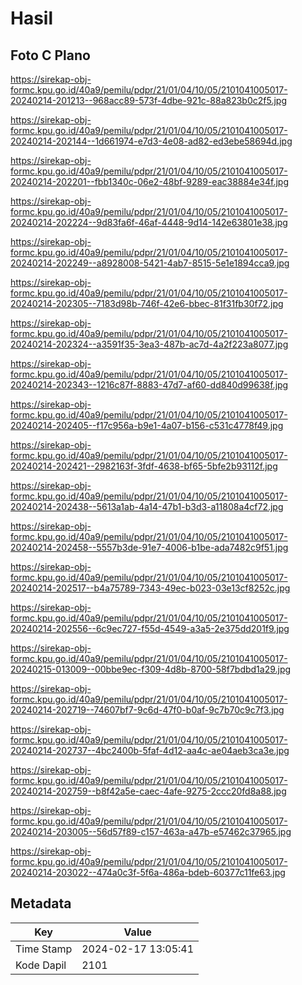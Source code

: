 # Hasil

## Foto C Plano

https://sirekap-obj-formc.kpu.go.id/40a9/pemilu/pdpr/21/01/04/10/05/2101041005017-20240214-201213--968acc89-573f-4dbe-921c-88a823b0c2f5.jpg

https://sirekap-obj-formc.kpu.go.id/40a9/pemilu/pdpr/21/01/04/10/05/2101041005017-20240214-202144--1d661974-e7d3-4e08-ad82-ed3ebe58694d.jpg

https://sirekap-obj-formc.kpu.go.id/40a9/pemilu/pdpr/21/01/04/10/05/2101041005017-20240214-202201--fbb1340c-06e2-48bf-9289-eac38884e34f.jpg

https://sirekap-obj-formc.kpu.go.id/40a9/pemilu/pdpr/21/01/04/10/05/2101041005017-20240214-202224--9d83fa6f-46af-4448-9d14-142e63801e38.jpg

https://sirekap-obj-formc.kpu.go.id/40a9/pemilu/pdpr/21/01/04/10/05/2101041005017-20240214-202249--a8928008-5421-4ab7-8515-5e1e1894cca9.jpg

https://sirekap-obj-formc.kpu.go.id/40a9/pemilu/pdpr/21/01/04/10/05/2101041005017-20240214-202305--7183d98b-746f-42e6-bbec-81f31fb30f72.jpg

https://sirekap-obj-formc.kpu.go.id/40a9/pemilu/pdpr/21/01/04/10/05/2101041005017-20240214-202324--a3591f35-3ea3-487b-ac7d-4a2f223a8077.jpg

https://sirekap-obj-formc.kpu.go.id/40a9/pemilu/pdpr/21/01/04/10/05/2101041005017-20240214-202343--1216c87f-8883-47d7-af60-dd840d99638f.jpg

https://sirekap-obj-formc.kpu.go.id/40a9/pemilu/pdpr/21/01/04/10/05/2101041005017-20240214-202405--f17c956a-b9e1-4a07-b156-c531c4778f49.jpg

https://sirekap-obj-formc.kpu.go.id/40a9/pemilu/pdpr/21/01/04/10/05/2101041005017-20240214-202421--2982163f-3fdf-4638-bf65-5bfe2b93112f.jpg

https://sirekap-obj-formc.kpu.go.id/40a9/pemilu/pdpr/21/01/04/10/05/2101041005017-20240214-202438--5613a1ab-4a14-47b1-b3d3-a11808a4cf72.jpg

https://sirekap-obj-formc.kpu.go.id/40a9/pemilu/pdpr/21/01/04/10/05/2101041005017-20240214-202458--5557b3de-91e7-4006-b1be-ada7482c9f51.jpg

https://sirekap-obj-formc.kpu.go.id/40a9/pemilu/pdpr/21/01/04/10/05/2101041005017-20240214-202517--b4a75789-7343-49ec-b023-03e13cf8252c.jpg

https://sirekap-obj-formc.kpu.go.id/40a9/pemilu/pdpr/21/01/04/10/05/2101041005017-20240214-202556--6c9ec727-f55d-4549-a3a5-2e375dd201f9.jpg

https://sirekap-obj-formc.kpu.go.id/40a9/pemilu/pdpr/21/01/04/10/05/2101041005017-20240215-013009--00bbe9ec-f309-4d8b-8700-58f7bdbd1a29.jpg

https://sirekap-obj-formc.kpu.go.id/40a9/pemilu/pdpr/21/01/04/10/05/2101041005017-20240214-202719--74607bf7-9c6d-47f0-b0af-9c7b70c9c7f3.jpg

https://sirekap-obj-formc.kpu.go.id/40a9/pemilu/pdpr/21/01/04/10/05/2101041005017-20240214-202737--4bc2400b-5faf-4d12-aa4c-ae04aeb3ca3e.jpg

https://sirekap-obj-formc.kpu.go.id/40a9/pemilu/pdpr/21/01/04/10/05/2101041005017-20240214-202759--b8f42a5e-caec-4afe-9275-2ccc20fd8a88.jpg

https://sirekap-obj-formc.kpu.go.id/40a9/pemilu/pdpr/21/01/04/10/05/2101041005017-20240214-203005--56d57f89-c157-463a-a47b-e57462c37965.jpg

https://sirekap-obj-formc.kpu.go.id/40a9/pemilu/pdpr/21/01/04/10/05/2101041005017-20240214-203022--474a0c3f-5f6a-486a-bdeb-60377c11fe63.jpg


## Metadata

| Key        | Value               |
| ---------- | ------------------- |
| Time Stamp | 2024-02-17 13:05:41 |
| Kode Dapil | 2101                |



